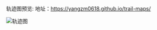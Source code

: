 轨迹图预览: 
地址：https://yangzm0618.github.io/trail-maps/
    
![轨迹图](https://raw.githubusercontent.com/zhangzn3/trail-graph/master/preview.gif)
